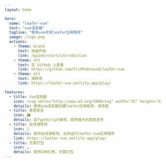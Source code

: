 ```yaml
---
layout: home

hero:
  name: "leafer-vue"
  text: "vue渲染器"
  tagline: "使用vue开发leafer应用程序"
  image: /logo.png
  actions:
    - theme: brand
      text: 快速开始
      link: /guide/start/introduction
    - theme: alt
      text: 在 GitHub 上查看
      link: https://github.com/FliPPeDround/leafer-vue
    - theme: alt
      text: 演练场
      link: https://leafer-vue.netlify.app/play/

features:
  - title: Vue渲染器
    icon: <svg xmlns="http://www.w3.org/2000/svg" width="32" height="32"><path fill="#41b883" d="M24.4 3.925H30l-14 24.15L2 3.925h10.71l3.29 5.6 3.22-5.6Z"/><path fill="#41b883" d="m2 3.925 14 24.15 14-24.15h-5.6L16 18.415 7.53 3.925Z"/><path fill="#35495e" d="M7.53 3.925 16 18.485l8.4-14.56h-5.18L16 9.525l-3.29-5.6Z"/></svg>
    details: 使用vue渲染器创建leafer应用程序，高性能
  - title: 类型安全
    icon: 🗃️
    details: 由TypeScript编写，提供强大的类型支持
  - title: 在线演练场
    icon: 🎪
    details: 提供在线演练场，支持运行leafer-vue应用程序
    link: https://leafer-vue.netlify.app/play/
  - title: 无需打包
    icon: ☁️
    details: 提供CDN引用，无需打包
---
```


